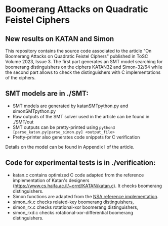# Boomerang Attacks on Quadratic Feistel Ciphers
## New results on KATAN and Simon

This repository contains the source code associated to the article "On Boomerang Attacks on Quadratic Feistel Ciphers" published in ToSC Volume 2023, Issue 3. The first part generates an SMT model searching for boomerang distinguishers on the ciphers KATAN32 and Simon-32/64 while the second part allows to check the distinguishers with C implementations of the ciphers.

## SMT models are in ./SMT:

- SMT models are generated by katanSMTpython.py and simonSMTpython.py
- Raw outputs of the SMT solver used in the article can be found in ./SMT/out
- SMT outputs can be pretty-printed using `python3 [parse_katan.py|parse_simon.py] <output_file>`
- Pretty-printer also generates code snippets for C verification

Details on the model can be found in Appendix I of the article.

## Code for experimental tests is in ./verification:

- katan.c contains optimized C code adapted from the reference implementation of Katan's designers (https://www.cs.haifa.ac.il/~orrd/KATAN/katan.c). It checks boomerang distinguishers.
- Simon functions are adapted from the [NSA reference implementation](https://nsacyber.github.io/simon-speck/implementations/ImplementationGuide1.1.pdf).
- simon_rk.c checks related-key boomerang distinguishers,
- simon_rx.c checks rotational-xor boomerang distinguishers,
- simon_rxd.c checks rotational-xor-differential boomerang distinguishers.

